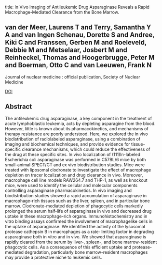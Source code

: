 title: In Vivo Imaging of Antileukemic Drug Asparaginase Reveals a Rapid Macrophage-Mediated Clearance from the Bone Marrow.

## van der Meer, Laurens T and Terry, Samantha Y A and van Ingen Schenau, Dorette S and Andree, Kiki C and Franssen, Gerben M and Roeleveld, Debbie M and Metselaar, Josbert M and Reinheckel, Thomas and Hoogerbrugge, Peter M and Boerman, Otto C and van Leeuwen, Frank N
Journal of nuclear medicine : official publication, Society of Nuclear Medicine

<a href="https://doi.org/10.2967/jnumed.116.177741">DOI</a>

## Abstract
The antileukemic drug asparaginase, a key component in the treatment of acute lymphoblastic leukemia, acts by depleting asparagine from the blood. However, little is known about its pharmacokinetics, and mechanisms of therapy resistance are poorly understood. Here, we explored the in vivo biodistribution of radiolabeled asparaginase, using a combination of imaging and biochemical techniques, and provide evidence for tissue-specific clearance mechanisms, which could reduce the effectiveness of the drug at these specific sites. In vivo localization of (111)In-labeled Escherichia coli asparaginase was performed in C57BL/6 mice by both small-animal SPECT/CT and ex vivo biodistribution studies. Mice were treated with liposomal clodronate to investigate the effect of macrophage depletion on tracer localization and drug clearance in vivo. Moreover, macrophage cell line models RAW264.7 and THP-1, as well as knockout mice, were used to identify the cellular and molecular components controlling asparaginase pharmacokinetics. In vivo imaging and biodistribution studies showed a rapid accumulation of asparaginase in macrophage-rich tissues such as the liver, spleen, and in particular bone marrow. Clodronate-mediated depletion of phagocytic cells markedly prolonged the serum half-life of asparaginase in vivo and decreased drug uptake in these macrophage-rich organs. Immunohistochemistry and in vitro binding assays confirmed the involvement of macrophagelike cells in the uptake of asparaginase. We identified the activity of the lysosomal protease cathepsin B in macrophages as a rate-limiting factor in degrading asparaginase both in vitro and in vivo. We showed that asparaginase is rapidly cleared from the serum by liver-, spleen-, and bone marrow-resident phagocytic cells. As a consequence of this efficient uptake and protease-mediated degradation, particularly bone marrow-resident macrophages may provide a protective niche to leukemic cells.

